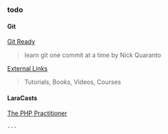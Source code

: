 ### todo

#### Git

[Git Ready](http://gitready.com/)
> learn git one commit at a time
> by Nick Quaranto

[External Links](https://book.git-scm.com/doc/ext)
> Tutorials, Books, Videos, Courses

#### LaraCasts

[The PHP Practitioner](https://laracasts.com/series/php-for-beginners)

`...`
